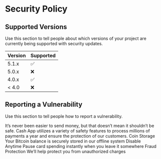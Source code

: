 # Security Policy

## Supported Versions

Use this section to tell people about which versions of your project are
currently being supported with security updates.

| Version | Supported          |
| ------- | ------------------ |
| 5.1.x   | :white_check_mark: |
| 5.0.x   | :x:                |
| 4.0.x   | :white_check_mark: |
| < 4.0   | :x:                |

## Reporting a Vulnerability

Use this section to tell people how to report a vulnerability.

It’s never been easier to send money, but that doesn’t mean it 
shouldn’t be safe. Cash App utilizes a variety of safety features 
to process millions of payments a year and ensure the protection of our customers.
Coin Storage
Your Bitcoin balance is securely stored in our offline system
Disable Anytime
Pause card spending instantly when you leave it somewhere
Fraud Protection
We’ll help protect you from unauthorized charges
